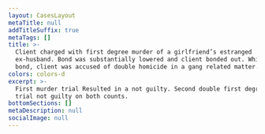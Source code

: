 ```yaml
---
layout: CasesLayout
metaTitle: null
addTitleSuffix: true
metaTags: []
title: >-
  Client charged with first degree murder of a girlfriend’s estranged
  ex-husband. Bond was substantially lowered and client bonded out. While out on
  bond, client was accused of double homicide in a gang related matter.
colors: colors-d
excerpt: >-
  First murder trial Resulted in a not guilty. Second double first degree murder
  trial not guilty on both counts.
bottomSections: []
metaDescription: null
socialImage: null
---
```

